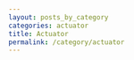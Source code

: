 ```yaml
---
layout: posts_by_category
categories: actuator
title: Actuator
permalink: /category/actuator
---
```

